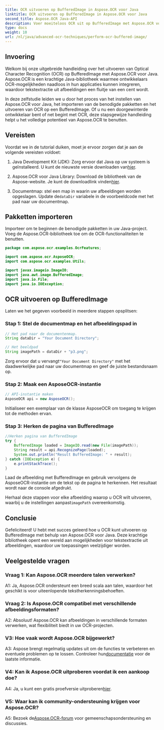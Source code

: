 ```yaml
---
title: OCR uitvoeren op BufferedImage in Aspose.OCR voor Java
linktitle: OCR uitvoeren op BufferedImage in Aspose.OCR voor Java
second_title: Aspose.OCR Java-API
description: Voer moeiteloos OCR uit op BufferedImage met Aspose.OCR voor Java. Extraheer tekst naadloos uit afbeeldingen. Download nu voor een veelzijdige tekstherkenningservaring.
type: docs
weight: 10
url: /nl/java/advanced-ocr-techniques/perform-ocr-buffered-image/
---
```

## Invoering

Welkom bij onze uitgebreide handleiding over het uitvoeren van Optical Character Recognition (OCR) op BufferedImage met Aspose.OCR voor Java. Aspose.OCR is een krachtige Java-bibliotheek waarmee ontwikkelaars OCR-mogelijkheden naadloos in hun applicaties kunnen integreren, waardoor tekstextractie uit afbeeldingen een fluitje van een cent wordt.

In deze zelfstudie leiden we u door het proces van het instellen van Aspose.OCR voor Java, het importeren van de benodigde pakketten en het uitvoeren van OCR op een BufferedImage. Of u nu een doorgewinterde ontwikkelaar bent of net begint met OCR, deze stapsgewijze handleiding helpt u het volledige potentieel van Aspose.OCR te benutten.

## Vereisten

Voordat we in de tutorial duiken, moet je ervoor zorgen dat je aan de volgende vereisten voldoet:

1.  Java Development Kit (JDK): Zorg ervoor dat Java op uw systeem is geïnstalleerd. U kunt de nieuwste versie downloaden van[hier](https://www.oracle.com/java/technologies/javase-downloads.html).

2.  Aspose.OCR voor Java Library: Download de bibliotheek van de Aspose-website. Je kunt de downloadlink vinden[hier](https://releases.aspose.com/ocr/java/).

3.  Documentmap: stel een map in waarin uw afbeeldingen worden opgeslagen. Update de`dataDir` variabele in de voorbeeldcode met het pad naar uw documentmap.

## Pakketten importeren

Importeer om te beginnen de benodigde pakketten in uw Java-project. Voeg de Aspose.OCR-bibliotheek toe om de OCR-functionaliteiten te benutten.

```java
package com.aspose.ocr.examples.OcrFeatures;

import com.aspose.ocr.AsposeOCR;
import com.aspose.ocr.examples.Utils;

import javax.imageio.ImageIO;
import java.awt.image.BufferedImage;
import java.io.File;
import java.io.IOException;
```

## OCR uitvoeren op BufferedImage

Laten we het gegeven voorbeeld in meerdere stappen opsplitsen:

### Stap 1: Stel de documentmap en het afbeeldingspad in

```java
// Het pad naar de documentenmap.
String dataDir = "Your Document Directory";

// Het beeldpad
String imagePath = dataDir + "p3.png";
```

 Zorg ervoor dat u vervangt`"Your Document Directory"` met het daadwerkelijke pad naar uw documentmap en geef de juiste bestandsnaam op.

### Stap 2: Maak een AsposeOCR-instantie

```java
// API-instantie maken
AsposeOCR api = new AsposeOCR();
```

Initialiseer een exemplaar van de klasse AsposeOCR om toegang te krijgen tot de methoden ervan.

### Stap 3: Herken de pagina van BufferedImage

```java
//Herken pagina van BufferedImage
try {
    BufferedImage loaded = ImageIO.read(new File(imagePath));
    String result = api.RecognizePage(loaded);
    System.out.println("Result BufferedImage: " + result);
} catch (IOException e) {
    e.printStackTrace();
}
```

Laad de afbeelding met BufferedImage en gebruik vervolgens de AsposeOCR-instantie om de tekst op de pagina te herkennen. Het resultaat wordt naar de console afgedrukt.

 Herhaal deze stappen voor elke afbeelding waarop u OCR wilt uitvoeren, waarbij u de instellingen aanpast`imagePath` overeenkomstig.

## Conclusie

Gefeliciteerd! U hebt met succes geleerd hoe u OCR kunt uitvoeren op BufferedImage met behulp van Aspose.OCR voor Java. Deze krachtige bibliotheek opent een wereld aan mogelijkheden voor tekstextractie uit afbeeldingen, waardoor uw toepassingen veelzijdiger worden.

## Veelgestelde vragen

### Vraag 1: Kan Aspose.OCR meerdere talen verwerken?

A1: Ja, Aspose.OCR ondersteunt een breed scala aan talen, waardoor het geschikt is voor uiteenlopende tekstherkenningsbehoeften.

### Vraag 2: Is Aspose.OCR compatibel met verschillende afbeeldingsformaten?

A2: Absoluut! Aspose.OCR kan afbeeldingen in verschillende formaten verwerken, wat flexibiliteit biedt in uw OCR-projecten.

### V3: Hoe vaak wordt Aspose.OCR bijgewerkt?

A3: Aspose brengt regelmatig updates uit om de functies te verbeteren en eventuele problemen op te lossen. Controleer hun[documentatie](https://reference.aspose.com/ocr/java/) voor de laatste informatie.

### V4: Kan ik Aspose.OCR uitproberen voordat ik een aankoop doe?

 A4: Ja, u kunt een gratis proefversie uitproberen[hier](https://releases.aspose.com/).

### V5: Waar kan ik community-ondersteuning krijgen voor Aspose.OCR?

 A5: Bezoek de[Aspose.OCR-forum](https://forum.aspose.com/c/ocr/16) voor gemeenschapsondersteuning en discussies.